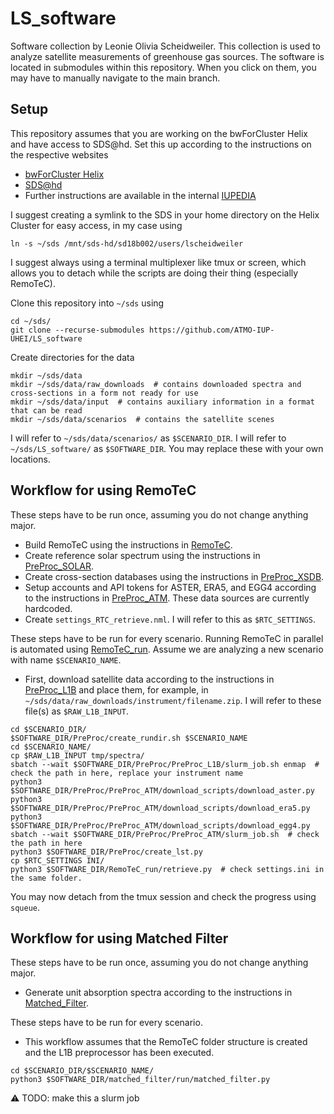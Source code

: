 # LS_software
Software collection by Leonie Olivia Scheidweiler.
This collection is used to analyze satellite measurements of greenhouse gas sources.
The software is located in submodules within this repository.
When you click on them, you may have to manually navigate to the main branch.

## Setup
This repository assumes that you are working on the bwForCluster Helix and have access to SDS@hd.
Set this up according to the instructions on the respective websites
- [bwForCluster Helix](https://wiki.bwhpc.de/e/Helix/Getting_Started)
- [SDS@hd](https://sds-hd.urz.uni-heidelberg.de/management/index.php)
- Further instructions are available in the internal [IUPEDIA](https://iupedia.iup.uni-heidelberg.de:49200/index.php/BwForCluster_HELIX)

I suggest creating a symlink to the SDS in your home directory on the Helix Cluster for easy access, in my case using
```
ln -s ~/sds /mnt/sds-hd/sd18b002/users/lscheidweiler
```

I suggest always using a terminal multiplexer like tmux or screen, which allows you to detach while the scripts are doing their thing (especially RemoTeC).

Clone this repository into `~/sds` using
```
cd ~/sds/
git clone --recurse-submodules https://github.com/ATMO-IUP-UHEI/LS_software
```

Create directories for the data
```
mkdir ~/sds/data
mkdir ~/sds/data/raw_downloads  # contains downloaded spectra and cross-sections in a form not ready for use
mkdir ~/sds/data/input  # contains auxiliary information in a format that can be read
mkdir ~/sds/data/scenarios  # contains the satellite scenes
```

I will refer to `~/sds/data/scenarios/` as `$SCENARIO_DIR`.
I will refer to `~/sds/LS_software/` as `$SOFTWARE_DIR`.
You may replace these with your own locations.

## Workflow for using RemoTeC
These steps have to be run once, assuming you do not change anything major.
- Build RemoTeC using the instructions in [RemoTeC](https://github.com/ATMO-IUP-UHEI/LS_RemoTeC/tree/main).
- Create reference solar spectrum using the instructions in [PreProc_SOLAR](https://github.com/ATMO-IUP-UHEI/LS_PreProc/tree/main/PreProc_SOLAR).
- Create cross-section databases using the instructions in [PreProc_XSDB](https://github.com/ATMO-IUP-UHEI/LS_PreProc/tree/main/PreProc_XSDB).
- Setup accounts and API tokens for ASTER, ERA5, and EGG4 according to the instructions in [PreProc_ATM](https://github.com/ATMO-IUP-UHEI/LS_PreProc/tree/main/PreProc_ATM). These data sources are currently hardcoded.
- Create `settings_RTC_retrieve.nml`. I will refer to this as `$RTC_SETTINGS`.

These steps have to be run for every scenario.
Running RemoTeC in parallel is automated using [RemoTeC_run](https://github.com/ATMO-IUP-UHEI/LS_RemoTeC_run/tree/main).
Assume we are analyzing a new scenario with name `$SCENARIO_NAME`.
- First, download satellite data according to the instructions in [PreProc_L1B](https://github.com/ATMO-IUP-UHEI/LS_PreProc/tree/main/PreProc_L1B) and place them, for example, in `~/sds/data/raw_downloads/instrument/filename.zip`. I will refer to these file(s) as `$RAW_L1B_INPUT`.
```
cd $SCENARIO_DIR/
$SOFTWARE_DIR/PreProc/create_rundir.sh $SCENARIO_NAME
cd $SCENARIO_NAME/
cp $RAW_L1B_INPUT tmp/spectra/
sbatch --wait $SOFTWARE_DIR/PreProc/PreProc_L1B/slurm_job.sh enmap  # check the path in here, replace your instrument name
python3 $SOFTWARE_DIR/PreProc/PreProc_ATM/download_scripts/download_aster.py
python3 $SOFTWARE_DIR/PreProc/PreProc_ATM/download_scripts/download_era5.py
python3 $SOFTWARE_DIR/PreProc/PreProc_ATM/download_scripts/download_egg4.py
sbatch --wait $SOFTWARE_DIR/PreProc/PreProc_ATM/slurm_job.sh  # check the path in here
python3 $SOFTWARE_DIR/PreProc/create_lst.py
cp $RTC_SETTINGS INI/
python3 $SOFTWARE_DIR/RemoTeC_run/retrieve.py  # check settings.ini in the same folder.
```
You may now detach from the tmux session and check the progress using `squeue`.

## Workflow for using Matched Filter
These steps have to be run once, assuming you do not change anything major.
- Generate unit absorption spectra according to the instructions in [Matched_Filter](https://github.com/ATMO-IUP-UHEI/LS_matched_filter/tree/main).

These steps have to be run for every scenario.
- This workflow assumes that the RemoTeC folder structure is created and the L1B preprocessor has been executed.
```
cd $SCENARIO_DIR/$SCENARIO_NAME/
python3 $SOFTWARE_DIR/matched_filter/run/matched_filter.py
```

⚠️ TODO: make this a slurm job
